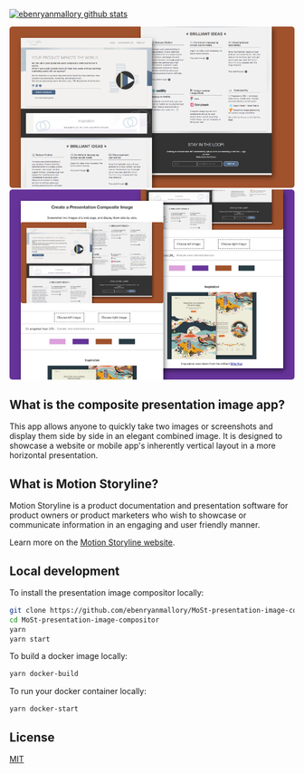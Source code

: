 [![ebenryanmallory github stats](https://github-readme-stats.vercel.app/api?username=ebenryanmallory)](https://github.com/ebenryanmallory/MoSt-presentation-image-compositor.git)
<p>
    <a href="https://motionstoryline.com">
        <img src="https://github.com/ebenryanmallory/MoSt-presentation-image-compositor/blob/master/public/images/initial.png" />
    </a>
    <img src="https://github.com/ebenryanmallory/MoSt-presentation-image-compositor/blob/master/public/images/self-portrait.png" />
</p>

## What is the composite presentation image app?

This app allows anyone to quickly take two images or screenshots and display them side by side in an elegant combined image. It is designed to showcase a website or mobile app's inherently vertical layout in a more horizontal presentation. 

## What is Motion Storyline?

Motion Storyline is a product documentation and presentation software for product owners or product marketers who wish to showcase or communicate information in an engaging and user friendly manner. 

Learn more on the [Motion Storyline website](https://motionstoryline.com).

## Local development

To install the presentation image compositor locally:

```bash
git clone https://github.com/ebenryanmallory/MoSt-presentation-image-compositor.git
cd MoSt-presentation-image-compositor
yarn
yarn start
```

To build a docker image locally:

```bash
yarn docker-build
```

To run your docker container locally:

```bash
yarn docker-start
```

## License

[MIT](LICENSE)